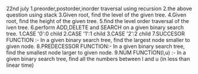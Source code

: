 22nd july
1.preorder,postorder,inorder traversal using recursion
2.the above question using stack
3.Given root, find the level of the given tree.
4.Given root, find the height of the given tree.
5.find the level order traversal of the iven tree.
6.perform ADD,DELETE and SEARCH on a given binary search tree. 
    1.CASE '0':0 child
    2.CASE '1':1 child
    3.CASE '2':2 child
7.SUCCESOR FUNCTION   :- In  a given binary search tree, find the  largest node   smaller to given  node.
8.PREDECESSOR FUNCTION:- In  a given binary search tree, find the  smallest node   larger to given  node.
9.NUM FUNCTION(l,u)   :- In  a given binary search tree, find all the numbers between l and u (in less than linear time)
